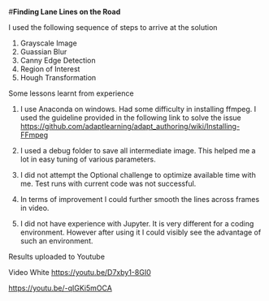 #**Finding Lane Lines on the Road** 

I used the following sequence of steps to arrive at the solution
1) Grayscale Image 
2) Guassian Blur 
3) Canny Edge Detection 
4) Region of Interest 
5) Hough Transformation

Some lessons learnt from experience

1) I use Anaconda on windows. Had some difficulty in installing ffmpeg. I used the guideline provided in the following link to solve the issue https://github.com/adaptlearning/adapt_authoring/wiki/Installing-FFmpeg

2) I used a debug folder to save all intermediate image. This helped me a lot in easy tuning of various parameters.

3) I did not attempt the Optional challenge to optimize available time with me. Test runs with current code was not successful.

4) In terms of improvement I could further smooth the lines across frames in video.

5) I did not have experience with Jupyter. It is very different for a coding environment. However after using it I could visibly see the advantage of such an environment.

Results uploaded to Youtube

Video White
https://youtu.be/D7xby1-8GI0

https://youtu.be/-qIGKi5mOCA

